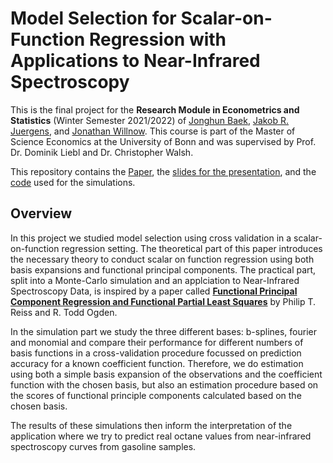 # Model Selection for Scalar-on-Function Regression with Applications to Near-Infrared Spectroscopy

This is the final project for the **Research Module in Econometrics and Statistics** (Winter Semester 2021/2022) of [Jonghun Baek](https://github.com/Hun-baek), [Jakob R. Juergens](https://jakobjuergens.com/), and [Jonathan Willnow](https://github.com/JonathanWillnow).
This course is part of the Master of Science Economics at the University of Bonn and was supervised by Prof. Dr. Dominik Liebl and Dr. Christopher Walsh.

This repository contains the [Paper](Paper/main.pdf), the [slides for the presentation](Presentation/slides.pdf), and the [code](code) used for the simulations.

## Overview
In this project we studied model selection using cross validation in a scalar-on-function regression setting. The theoretical part of this paper introduces the necessary theory to conduct scalar on function regression using both basis expansions and functional principal components. The practical part, split into a Monte-Carlo simulation and an applciation to Near-Infrared Spectroscopy Data, is inspired by a paper called [**Functional Principal Component Regression and Functional Partial Least Squares**](https://www.tandfonline.com/doi/abs/10.1198/016214507000000527) by Philip T. Reiss and R. Todd Ogden.

In the simulation part we study the three different bases: b-splines, fourier and monomial and compare their performance for different numbers of basis functions in a cross-validation procedure focussed on prediction accuracy for a known coefficient function. Therefore, we do estimation using both a simple basis expansion of the observations and the coefficient function with the chosen basis, but also an estimation procedure based on the scores of functional principle components calculated based on the chosen basis.

The results of these simulations then inform the interpretation of the application where we try to predict real octane values from near-infrared spectroscopy curves from gasoline samples.
